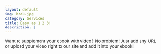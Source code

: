 ```yaml
---
layout: default
img: book.jpg
category: Services
title: Easy as 1 2 3!
description: |
---
```

Want to supplement your ebook with video? No problem! Just add any URL or upload your video right to our site and add it into your ebook!
